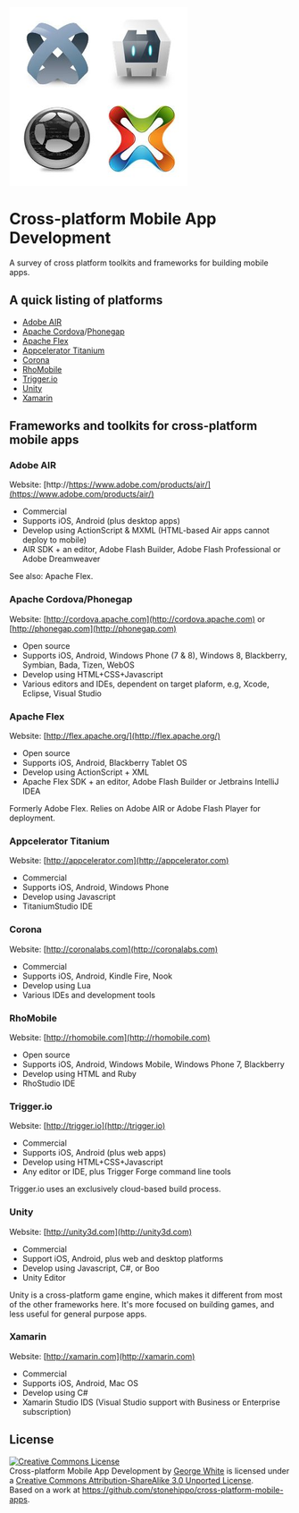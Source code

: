 ![Cross Platform Mobile Frameworks](cross-platform_mobile_frameworks.jpg)

# Cross-platform Mobile App Development

A survey of cross platform toolkits and frameworks for building mobile apps.

## A quick listing of platforms

* [Adobe AIR](https://www.adobe.com/products/air/)
* [Apache Cordova](http://cordova.apache.org)/[Phonegap](http://phonegap.com)
* [Apache Flex](http://flex.apache.org)
* [Appcelerator Titanium](http://appcelerator.com)
* [Corona](http://coronalabs.com)
* [RhoMobile](http://rhomobile.com)
* [Trigger.io](http://trigger.io)
* [Unity](http://unity3d.com)
* [Xamarin](http://xamarin.com)


## Frameworks and toolkits for cross-platform mobile apps

### Adobe AIR

Website: [http://https://www.adobe.com/products/air/](https://www.adobe.com/products/air/)

* Commercial
* Supports iOS, Android (plus desktop apps)
* Develop using ActionScript & MXML (HTML-based Air apps cannot deploy to mobile)
* AIR SDK + an editor, Adobe Flash Builder, Adobe Flash Professional or Adobe Dreamweaver

See also: Apache Flex.

### Apache Cordova/Phonegap

Website: [http://cordova.apache.com](http://cordova.apache.com) or [http://phonegap.com](http://phonegap.com)

* Open source
* Supports iOS, Android, Windows Phone (7 & 8), Windows 8, Blackberry, Symbian, Bada, Tizen, WebOS
* Develop using HTML+CSS+Javascript
* Various editors and IDEs, dependent on target plaform, e.g, Xcode, Eclipse, Visual Studio

### Apache Flex

Website: [http://flex.apache.org/](http://flex.apache.org/)

* Open source
* Supports iOS, Android, Blackberry Tablet OS
* Develop using ActionScript + XML
* Apache Flex SDK + an editor, Adobe Flash Builder or Jetbrains IntelliJ IDEA

Formerly Adobe Flex. Relies on Adobe AIR or Adobe Flash Player for deployment.

### Appcelerator Titanium

Website: [http://appcelerator.com](http://appcelerator.com)

* Commercial
* Supports iOS, Android, Windows Phone
* Develop using Javascript
* TitaniumStudio IDE 

### Corona

Website: [http://coronalabs.com](http://coronalabs.com)

* Commercial
* Supports iOS, Android, Kindle Fire, Nook
* Develop using Lua
* Various IDEs and development tools

### RhoMobile

Website: [http://rhomobile.com](http://rhomobile.com)

* Open source
* Supports iOS, Android, Windows Mobile, Windows Phone 7, Blackberry
* Develop using HTML and Ruby
* RhoStudio IDE

### Trigger.io

Website: [http://trigger.io](http://trigger.io)

* Commercial
* Supports iOS, Android (plus web apps)
* Develop using HTML+CSS+Javascript
* Any editor or IDE, plus Trigger Forge command line tools

Trigger.io uses an exclusively cloud-based build process.

### Unity

Website: [http://unity3d.com](http://unity3d.com)

* Commercial
* Support iOS, Android, plus web and desktop platforms
* Develop using Javascript, C#, or Boo
* Unity Editor

Unity is a cross-platform game engine, which makes it different from most of the other frameworks here. It's more focused on building games, and less useful for general purpose apps.

### Xamarin

Website: [http://xamarin.com](http://xamarin.com)

* Commercial
* Supports iOS, Android, Mac OS
* Develop using C#
* Xamarin Studio IDS (Visual Studio support with Business or Enterprise subscription)

## License

<a rel="license" href="http://creativecommons.org/licenses/by-sa/3.0/deed.en_US"><img alt="Creative Commons License" style="border-width:0" src="http://i.creativecommons.org/l/by-sa/3.0/80x15.png" /></a><br /><span xmlns:dct="http://purl.org/dc/terms/" href="http://purl.org/dc/dcmitype/Text" property="dct:title" rel="dct:type">Cross-platform Mobile App Development</span> by <a xmlns:cc="http://creativecommons.org/ns#" href="http://stonehippo.com" property="cc:attributionName" rel="cc:attributionURL">George White</a> is licensed under a <a rel="license" href="http://creativecommons.org/licenses/by-sa/3.0/deed.en_US">Creative Commons Attribution-ShareAlike 3.0 Unported License</a>.<br />Based on a work at <a xmlns:dct="http://purl.org/dc/terms/" href="https://github.com/stonehippo/cross-platform-mobile-apps" rel="dct:source">https://github.com/stonehippo/cross-platform-mobile-apps</a>.